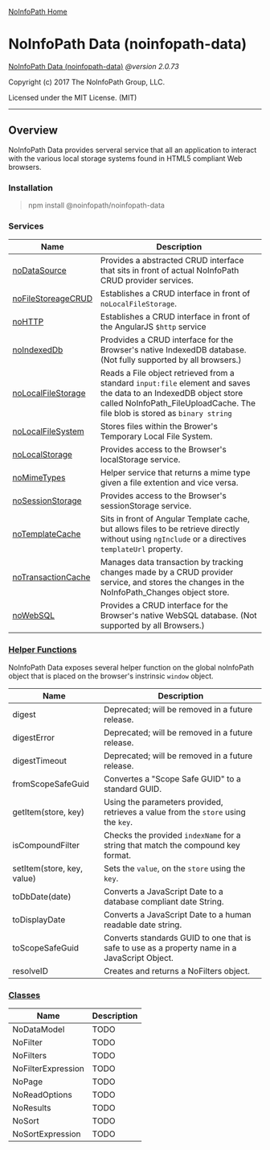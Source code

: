 [NoInfoPath Home](http://gitlab.imginconline.com/noinfopath/noinfopath/wikis/home)

NoInfoPath Data (noinfopath-data)
=============================================

[NoInfoPath Data (noinfopath-data)](home) *@version 2.0.73*

Copyright (c) 2017 The NoInfoPath Group, LLC.

Licensed under the MIT License. (MIT)
___

Overview
--------

NoInfoPath Data provides serveral service that all an application to
interact with the various local storage systems found in HTML5 compliant
Web browsers.

### Installation

> npm install @noinfopath/noinfopath-data

### Services

|Name|Description|
|----|-----------|
|[noDataSource](data-source)|Provides a abstracted CRUD interface that sits in front of actual NoInfoPath CRUD provider services.|
|[noFileStoreageCRUD](file-storage)|Establishes a CRUD interface in front of `noLocalFileStorage`.|
|[noHTTP](http)|Establishes a CRUD interface in front of the AngularJS `$http` service|
|[noIndexedDb](indexeddb)|Prodvides a CRUD interface for the Browser's native IndexedDB database. (Not fully supported by all browsers.)|
|[noLocalFileStorage](no-local-file-storage)|Reads a File object retrieved from a standard `input:file` element and saves the data to an IndexedDB object store called NoInfoPath_FileUploadCache. The file blob is stored as `binary string`|
|[noLocalFileSystem](file-storage)|Stores files within the Brower's Temporary Local File System.|
|[noLocalStorage](storage)|Provides access to the Browser's localStorage service.|
|[noMimeTypes](no-local-file-storage)|Helper service that returns a mime type given a file extention and vice versa.|
|[noSessionStorage](storage)|Provides access to the Browser's sessionStorage service.|
|[noTemplateCache](template-cache)|Sits in front of Angular Template cache, but allows files to be retrieve directly without using `ngInclude` or a directives `templateUrl` property.|
|[noTransactionCache](transaction-cache)|Manages data transaction by tracking changes made by a CRUD provider service, and stores the changes in the NoInfoPath_Changes object store.|
|[noWebSQL](websql-2)|Provides a CRUD interface for the Browser's native WebSQL database. (Not supported by all Browsers.)|

### [Helper Functions](helper-functions)

NoInfoPath Data exposes several helper function on the global noInfoPath object
that is placed on the browser's instrinsic `window` object.

|Name|Description|
|----|-----------|
|digest|Deprecated; will be removed in a future release.|
|digestError|Deprecated; will be removed in a future release.|
|digestTimeout|Deprecated; will be removed in a future release.|
|fromScopeSafeGuid|Convertes a "Scope Safe GUID" to a standard GUID.|
|getItem(store, key)|Using the parameters provided, retrieves a value from the `store` using the `key`.|
|isCompoundFilter|Checks the provided `indexName` for a string that match the compound key format.|
|setItem(store, key, value)|Sets the `value`, on the `store` using the `key`.|
|toDbDate(date)|Converts a JavaScript Date to a database compliant date String.|
|toDisplayDate|Converts a JavaScript Date to a human readable date string.|
|toScopeSafeGuid|Converts standards GUID to one that is safe to use as a property name in a JavaScript Object.|
|resolveID|Creates and returns a NoFilters object.|

### [Classes](classes)

|Name|Description|
|----|-----------|
|NoDataModel|TODO|
|NoFilter|TODO|
|NoFilters|TODO|
|NoFilterExpression|TODO|
|NoPage|TODO|
|NoReadOptions|TODO|
|NoResults|TODO|
|NoSort|TODO|
|NoSortExpression|TODO|

